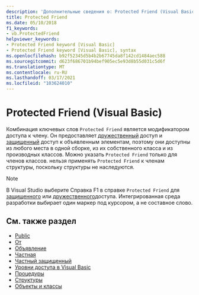 ```yaml
---
description: 'Дополнительные сведения о: Protected Friend (Visual Basic)'
title: Protected Friend
ms.date: 05/10/2018
f1_keywords:
- vb.ProtectedFriend
helpviewer_keywords:
- Protected Friend keyword [Visual Basic]
- Protected Friend keyword [Visual Basic], syntax
ms.openlocfilehash: b92f52345d5b4b2b67745da8f142cd1484aec588
ms.sourcegitcommit: d623f686701b94bef905ec5e93d8b55d031c5d6f
ms.translationtype: MT
ms.contentlocale: ru-RU
ms.lasthandoff: 03/17/2021
ms.locfileid: "103624010"
---
```

# <a name="protected-friend-visual-basic"></a>Protected Friend (Visual Basic)

Комбинация ключевых слов `Protected Friend` является модификатором доступа к члену. Он предоставляет [дружественный](friend.md) доступ и [защищенный](protected.md) доступ к объявленным элементам, поэтому они доступны из любого места в одной сборке, из их собственного класса и из производных классов. Можно указать `Protected Friend` только для членов классов. нельзя применять `Protected Friend` к членам структуры, поскольку структуры не наследуются.

> [!NOTE]
> В Visual Studio выберите Справка F1 в справке `Protected Friend` для [защищенного](protected.md) или [дружественного](friend.md)доступа. Интегрированная среда разработки выбирает один маркер под курсором, а не составное слово.

## <a name="see-also"></a>См. также раздел

- [Public](public.md)
- [От](protected.md)
- [Объявление](friend.md)
- [Частная](private.md)
- [Частный защищенный](./private-protected.md)
- [Уровни доступа в Visual Basic](../../programming-guide/language-features/declared-elements/access-levels.md)
- [Процедуры](../../programming-guide/language-features/procedures/index.md)
- [Структуры](../../programming-guide/language-features/data-types/structures.md)
- [Объекты и классы](../../programming-guide/language-features/objects-and-classes/index.md)

